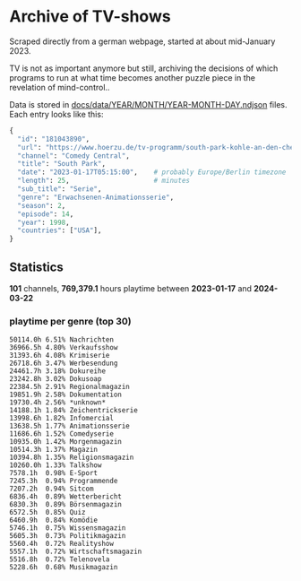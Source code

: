 # Archive of TV-shows

Scraped directly from a german webpage, started at about mid-January 2023.

TV is not as important anymore but still, archiving the decisions of which programs to run at what time
becomes another puzzle piece in the revelation of mind-control.. 

Data is stored in [docs/data/YEAR/MONTH/YEAR-MONTH-DAY.ndjson](docs/data/) files. 
Each entry looks like this:

```python
{
  "id": "181043890", 
  "url": "https://www.hoerzu.de/tv-programm/south-park-kohle-an-den-chefkoch/bid_181043890/", 
  "channel": "Comedy Central", 
  "title": "South Park", 
  "date": "2023-01-17T05:15:00",    # probably Europe/Berlin timezone 
  "length": 25,                     # minutes 
  "sub_title": "Serie", 
  "genre": "Erwachsenen-Animationsserie", 
  "season": 2, 
  "episode": 14, 
  "year": 1998, 
  "countries": ["USA"],
}
```

## Statistics

**101** channels, **769,379.1** hours playtime between **2023-01-17** and **2024-03-22**


### playtime per genre (top 30)

    50114.0h 6.51% Nachrichten
    36966.5h 4.80% Verkaufsshow
    31393.6h 4.08% Krimiserie
    26718.6h 3.47% Werbesendung
    24461.7h 3.18% Dokureihe
    23242.8h 3.02% Dokusoap
    22384.5h 2.91% Regionalmagazin
    19851.9h 2.58% Dokumentation
    19730.4h 2.56% *unknown*
    14188.1h 1.84% Zeichentrickserie
    13998.6h 1.82% Infomercial
    13638.5h 1.77% Animationsserie
    11686.6h 1.52% Comedyserie
    10935.0h 1.42% Morgenmagazin
    10514.3h 1.37% Magazin
    10394.8h 1.35% Religionsmagazin
    10260.0h 1.33% Talkshow
    7578.1h  0.98% E-Sport
    7245.3h  0.94% Programmende
    7207.2h  0.94% Sitcom
    6836.4h  0.89% Wetterbericht
    6830.3h  0.89% Börsenmagazin
    6572.5h  0.85% Quiz
    6460.9h  0.84% Komödie
    5746.1h  0.75% Wissensmagazin
    5605.3h  0.73% Politikmagazin
    5560.4h  0.72% Realityshow
    5557.1h  0.72% Wirtschaftsmagazin
    5516.8h  0.72% Telenovela
    5228.6h  0.68% Musikmagazin
